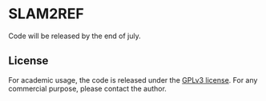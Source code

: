 # SLAM2REF
Code will be released by the end of july.

## License
For academic usage, the code is released under the [GPLv3 license](https://www.gnu.org/licenses/gpl-3.0.en.html). For any commercial purpose, please contact the author.
